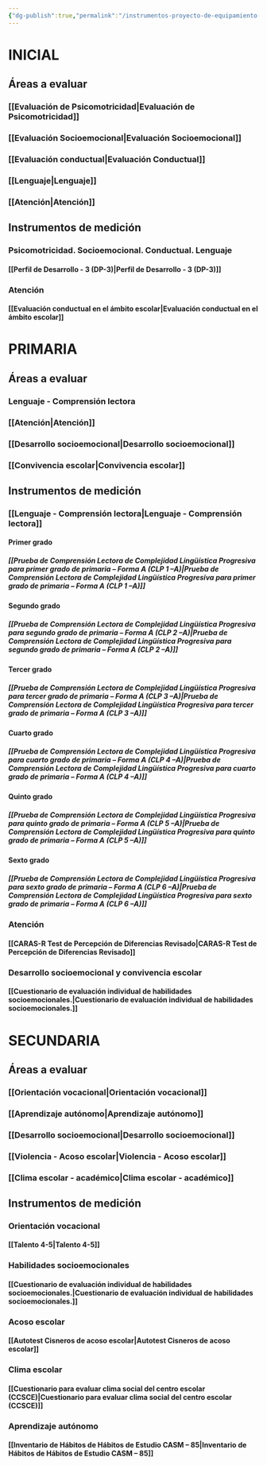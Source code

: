 ```yaml
---
{"dg-publish":true,"permalink":"/instrumentos-proyecto-de-equipamiento-instrumental/"}
---
```


# INICIAL
##  Áreas a evaluar
### [[Evaluación de Psicomotricidad\|Evaluación de Psicomotricidad]]
### [[Evaluación Socioemocional\|Evaluación Socioemocional]]
### [[Evaluación conductual\|Evaluación Conductual]]
### [[Lenguaje\|Lenguaje]]
### [[Atención\|Atención]]
## Instrumentos de medición
### Psicomotricidad. Socioemocional. Conductual. Lenguaje
#### [[Perfil de Desarrollo - 3 (DP-3)\|Perfil de Desarrollo - 3 (DP-3)]]
### Atención
#### [[Evaluación conductual en el ámbito escolar\|Evaluación conductual en el ámbito escolar]]
# PRIMARIA
## Áreas a evaluar
### Lenguaje - Comprensión lectora
### [[Atención\|Atención]]
### [[Desarrollo socioemocional\|Desarrollo socioemocional]]
### [[Convivencia escolar\|Convivencia escolar]]
## Instrumentos de medición
### [[Lenguaje - Comprensión lectora\|Lenguaje - Comprensión lectora]]
#### Primer grado
##### [[Prueba de Comprensión Lectora de Complejidad Lingüística Progresiva para primer grado de primaria – Forma A (CLP 1 –A)\|Prueba de Comprensión Lectora de Complejidad Lingüística Progresiva para primer grado de primaria – Forma A (CLP 1 –A)]]
#### Segundo grado
##### [[Prueba de Comprensión Lectora de Complejidad Lingüística Progresiva para segundo grado de primaria – Forma A (CLP 2 –A)\|Prueba de Comprensión Lectora de Complejidad Lingüística Progresiva para segundo grado de primaria – Forma A (CLP 2 –A)]]
#### Tercer grado
##### [[Prueba de Comprensión Lectora de Complejidad Lingüística Progresiva para tercer grado de primaria – Forma A (CLP 3 –A)\|Prueba de Comprensión Lectora de Complejidad Lingüística Progresiva para tercer grado de primaria – Forma A (CLP 3 –A)]]
#### Cuarto grado
##### [[Prueba de Comprensión Lectora de Complejidad Lingüística Progresiva para cuarto grado de primaria – Forma A (CLP 4 –A)\|Prueba de Comprensión Lectora de Complejidad Lingüística Progresiva para cuarto grado de primaria – Forma A (CLP 4 –A)]]
#### Quinto grado
##### [[Prueba de Comprensión Lectora de Complejidad Lingüística Progresiva para quinto grado de primaria – Forma A (CLP 5 –A)\|Prueba de Comprensión Lectora de Complejidad Lingüística Progresiva para quinto grado de primaria – Forma A (CLP 5 –A)]]
#### Sexto grado
##### [[Prueba de Comprensión Lectora de Complejidad Lingüística Progresiva para sexto grado de primaria – Forma A (CLP 6 –A)\|Prueba de Comprensión Lectora de Complejidad Lingüística Progresiva para sexto grado de primaria – Forma A (CLP 6 –A)]]
### Atención
#### [[CARAS-R Test de Percepción de Diferencias Revisado\|CARAS-R Test de Percepción de Diferencias Revisado]]
### Desarrollo socioemocional y convivencia escolar
#### [[Cuestionario de evaluación individual de habilidades socioemocionales.\|Cuestionario de evaluación individual de habilidades socioemocionales.]]
# SECUNDARIA
## Áreas a evaluar
### [[Orientación vocacional\|Orientación vocacional]]
### [[Aprendizaje autónomo\|Aprendizaje autónomo]]
### [[Desarrollo socioemocional\|Desarrollo socioemocional]]
### [[Violencia - Acoso escolar\|Violencia - Acoso escolar]]
### [[Clima escolar - académico\|Clima escolar - académico]]
## Instrumentos de medición
### Orientación vocacional
#### [[Talento 4-5\|Talento 4-5]]
### Habilidades socioemocionales
#### [[Cuestionario de evaluación individual de habilidades socioemocionales.\|Cuestionario de evaluación individual de habilidades socioemocionales.]]
### Acoso escolar
#### [[Autotest Cisneros de acoso escolar\|Autotest Cisneros de acoso escolar]]
### Clima escolar
#### [[Cuestionario para evaluar clima social del centro escolar (CCSCE)\|Cuestionario para evaluar clima social del centro escolar (CCSCE)]]
### Aprendizaje autónomo
#### [[Inventario de Hábitos de Hábitos de Estudio CASM – 85\|Inventario de Hábitos de Hábitos de Estudio CASM – 85]]
